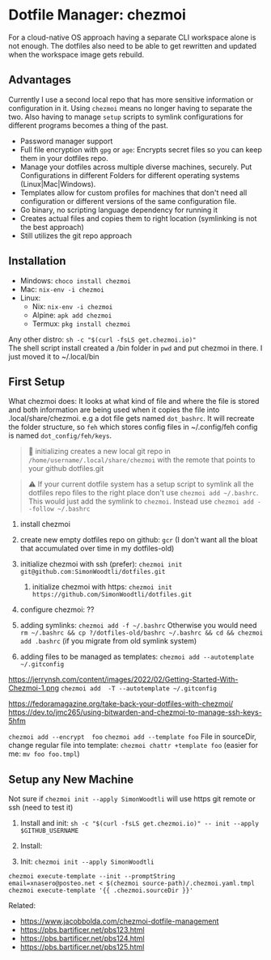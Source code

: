 # Dotfile Manager: chezmoi

For a cloud-native OS approach having a separate CLI workspace alone is not enough. The dotfiles also need to be able to get rewritten and updated when the workspace image gets rebuild.

## Advantages

Currently I use a second local repo that has more sensitive information or configuration in it. Using `chezmoi` means no longer having to separate the two. Also having to manage `setup` scripts to symlink configurations for different programs becomes a thing of the past.

* Password manager support
* Full file encryption with `gpg` or `age`: Encrypts secret files so you can keep them in your dotfiles repo. 
* Manage your dotfiles across multiple diverse machines, securely. Put Configurations in different Folders for different operating systems (Linux|Mac|Windows).
* Templates allow for custom profiles for machines that don't need all configuration or different versions of the same configuration file.
* Go binary, no scripting language dependency for running it
* Creates actual files and copies them to right location (symlinking is not the best approach)
* Still utilizes the git repo approach

## Installation

* Mindows: `choco install chezmoi`
* Mac: `nix-env -i chezmoi`
* Linux: 
    * Nix: `nix-env -i chezmoi` 
    * Alpine: `apk add chezmoi`
    * Termux: `pkg install chezmoi`

Any other distro: `sh -c "$(curl -fsLS get.chezmoi.io)"`   
The shell script install created a /bin folder in `pwd` and put chezmoi in there. I just moved it to ~/.local/bin

## First Setup

What chezmoi does: It looks at what kind of file and where the file is stored and both information are being used when it copies the file into .local/share/chezmoi. e.g a dot file gets named `dot_bashrc`. It will recreate the folder structure, so `feh` which stores config files in ~/.config/feh config is named `dot_config/feh/keys`.

> 🧐 initializing creates a new local git repo in `/home/username/.local/share/chezmoi` with the remote that points to your github dotfiles.git

> ⚠️ If your current dotfile system has a setup script to symlink all the dotfiles repo files to the right place don't use `chezmoi add ~/.bashrc`. This would just add the symlink to `chezmoi`. Instead use `chezmoi add --follow ~/.bashrc`


1. install chezmoi
1. create new empty dotfiles repo on github: `gcr` (I don't want all the bloat
   that accumulated over time in my dotfiles-old)
1. initialize chezmoi with ssh (prefer): `chezmoi init git@github.com:SimonWoodtli/dotfiles.git`
      1. initialize chezmoi with https: `chezmoi init https://github.com/SimonWoodtli/dotfiles.git`

1. configure chezmoi: ??
1. adding symlinks: `chezmoi add -f ~/.bashrc`
   Otherwise you would need `rm ~/.bashrc && cp ?/dotfiles-old/bashrc ~/.bashrc
   && cd && chezmoi add .bashrc` (if you migrate from old symlink system)
1. adding files to be managed as templates: `chezmoi add --autotemplate ~/.gitconfig`

https://jerrynsh.com/content/images/2022/02/Getting-Started-With-Chezmoi-1.png
`chezmoi add  -T --autotemplate ~/.gitconfig`

https://fedoramagazine.org/take-back-your-dotfiles-with-chezmoi/
https://dev.to/jmc265/using-bitwarden-and-chezmoi-to-manage-ssh-keys-5hfm

`chezmoi add --encrypt  foo`
`chezmoi add --template foo`
File in sourceDir, change regular file into template: `chezmoi chattr +template foo` (easier for me: `mv foo foo.tmpl`)


## Setup any New Machine

Not sure if `chezmoi init --apply SimonWoodtli` will use https git remote or ssh (need to test it)

1. Install and init: `sh -c "$(curl -fsLS get.chezmoi.io)" -- init --apply $GITHUB_USERNAME`

1. Install:
1. Init: `chezmoi init --apply SimonWoodtli`


`chezmoi execute-template --init --promptString email=xnasero@posteo.net < $(chezmoi source-path)/.chezmoi.yaml.tmpl`
`chezmoi execute-template '{{ .chezmoi.sourceDir }}'`



Related:

* <https://www.jacobbolda.com/chezmoi-dotfile-management>
* <https://pbs.bartificer.net/pbs123.html>
* <https://pbs.bartificer.net/pbs124.html>
* <https://pbs.bartificer.net/pbs125.html>
